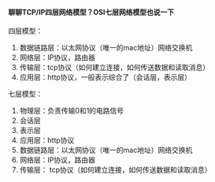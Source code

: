 #### 聊聊TCP/IP四层网络模型？OSI七层网络模型也说一下

四层模型：
1. 数据链路层：以太网协议（唯一的mac地址）网络交换机
2. 网络层：IP协议，路由器
3. 传输层：tcp协议（如何建立连接，如何传送数据和读取消息）
4. 应用层：http协议，一般表示综合了（会话层，表示层）

七层模型：
1. 物理层：负责传输0和1的电路信号
2. 会话层
3. 表示层
4. 应用层：http协议
5. 数据链路层：以太网协议（唯一的mac地址）网络交换机
6. 网络层：IP协议，路由器
7. 传输层： tcp协议（如何建立连接，如何传送数据和读取消息）





























































